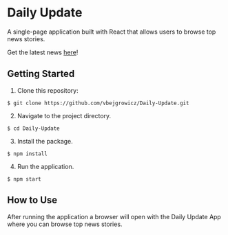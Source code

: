 # Daily Update
A single-page application built with React that allows users to browse top news stories.

Get the latest news [here](https://vbejgrowicz.github.io/Daily-Update/#/)!

## Getting Started
1.  Clone this repository:

  `$ git clone https://github.com/vbejgrowicz/Daily-Update.git`

2.  Navigate to the project directory.

  `$ cd Daily-Update`

3.  Install the package.

  `$ npm install`

4.  Run the application.

  `$ npm start`
  
## How to Use
After running the application a browser will open with the Daily Update App where you can browse top news stories.
